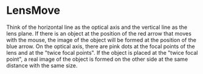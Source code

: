 # LensMove

Think of the horizontal line as the optical axis and the vertical line as the lens plane. 
If there is an object at the position of the red arrow that moves with the mouse, 
the image of the object will be formed at the position of the blue arrow. 
On the optical axis, there are pink dots at the focal points of the lens and at the "twice focal points". 
If the object is placed at the "twice focal point", a real image of the object is formed on the other side at the same distance with the same size.
